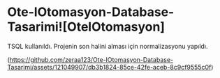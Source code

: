 # Ote-lOtomasyon-Database-Tasarimi![OtelOtomasyon]
TSQL kullanıldı. Projenin son halini alması için normalizasyonu yapıldı.


(https://github.com/zeraa123/Ote-lOtomasyon-Database-Tasarimi/assets/121049907/db3b1824-85ce-42fe-aceb-8c9cf9555c0f)
